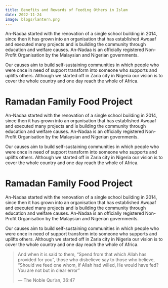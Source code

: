```yaml
---
title: Benefits and Rewards of Feeding Others in Islam
date: 2022-11-24
image: blogs/lantern.png
---
```


An-Nadaa started with the renovation of a single school building in 2014, since then it has grown into an organisation that has established Awqaaf and executed many projects and is building the community through education and welfare causes. An-Nadaa is an officially registered Non-Profit Organisation by the Malaysian and Nigerian governments.

Our causes aim to build self-sustaining communities in which people who were once in need of support transform into someone who supports and uplifts others. Although we started off in Zaria city in Nigeria our vision is to cover the whole country and one day reach the whole of Africa.

# Ramadan Family Food Project

An-Nadaa started with the renovation of a single school building in 2014, since then it has grown into an organisation that has established Awqaaf and executed many projects and is building the community through education and welfare causes. An-Nadaa is an officially registered Non-Profit Organisation by the Malaysian and Nigerian governments.

Our causes aim to build self-sustaining communities in which people who were once in need of support transform into someone who supports and uplifts others. Although we started off in Zaria city in Nigeria our vision is to cover the whole country and one day reach the whole of Africa.

# Ramadan Family Food Project

An-Nadaa started with the renovation of a single school building in 2014, since then it has grown into an organisation that has established Awqaaf and executed many projects and is building the community through education and welfare causes. An-Nadaa is an officially registered Non-Profit Organisation by the Malaysian and Nigerian governments.

Our causes aim to build self-sustaining communities in which people who were once in need of support transform into someone who supports and uplifts others. Although we started off in Zaria city in Nigeria our vision is to cover the whole country and one day reach the whole of Africa.

> And when it is said to them, “Spend from that which Allah has provided for you”, those who disbelieve say to those who believe, “Should we feed one whom, if Allah had willed, He would have fed? You are not but in clear error”
>
> — The Noble Qur’an, 36:47
